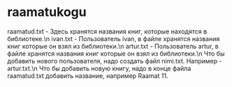 # raamatukogu
raamatud.txt - Здесь хранятся названия книг, которые находятся в библиотеке.\n
ivan.txt - Пользователь ivan, в файле хранятся названия книг которые он взял из библиотеки.\n
artur.txt - Пользователь artur, в файле хранятся названия книг которые он взял из библиотеки.\n
Что бы добавить нового пользователя, надо создать файл nimi.txt. Например - artur.txt.\n
Что бы добавить новую книгу, надо в конце файла raamatud.txt добавить название, например Raamat 11.
